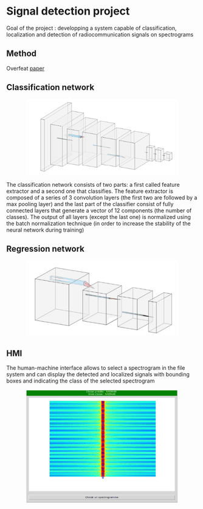 # Signal detection project
Goal of the project : developping a system capable of classification, localization and detection of
radiocommunication signals on spectrograms
## Method
Overfeat <a href="https://arxiv.org/pdf/1312.6229.pdf">paper</a>

## Classification network
<p align="center"><img src="img/classifier.PNG" height=200 width=400></img></p>
<p>
The classification network consists of two parts: a first called feature extractor and a second one that classifies. The feature extractor is composed of a series of 3 convolution layers (the first two are followed by a max pooling layer) and
the last part of the classifier consist of fully connected layers that generate a vector of 12 components (the number of classes). The output of all layers
(except the last one) is normalized using the batch normalization technique (in order to
increase the stability of the neural network during training)</p>

## Regression network
<p align="center"><img src="img/regressor.PNG" height=200 width=400></img></p>

## HMI

<p>The human-machine interface allows to select a spectrogram in the file system and can display the detected and localized signals with
bounding boxes and indicating the class of the selected spectrogram</p>
<p align="center"><img src="img/hmi.PNG" height=300 width=400></img></p>
